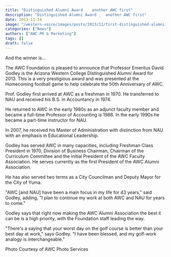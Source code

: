 ```yaml
---
title: "Distinguished Alumni Award _  another AWC first"
description: "Distinguished Alumni Award _  another AWC first"
date: 2013-11-14
image: "/western-voice/images/posts/2013/11/first-distinguished-alumni-awardweb.jpg"
categories: ["News"]
authors: ["AWC PR & Marketing"]
tags: []
draft: false
---
```

And the winner is...

The AWC Foundation is pleased to announce that Professor Emeritus David Godley is the Arizona Western College Distinguished Alumni Award for 2013. This is a very prestigious award and was presented at the Homecoming football game to help celebrate the 50th Anniversary of AWC.

Prof. Godley first arrived at AWC as a freshman in 1970. He transferred to NAU and received his B.S. in Accountancy in 1974.

He returned to AWC in the early 1980s as an adjunct faculty member and became a full-time Professor of Accounting is 1986. In the early 1990s he became a part-time instructor for NAU.

In 2007, he received his Master of Administration with distinction from NAU with an emphasis in Educational Leadership.

Godley has served AWC in many capacities, including Freshman Class President in 1970, Division of Business Chairman, Chairman of the Curriculum Committee and the initial President of the AWC Faculty Association. He serves currently as the first President of the AWC Alumni Association.

He has also served two terms as a City Councilman and Deputy Mayor for the City of Yuma.

"AWC [and NAU] have been a main focus in my life for 43 years," said Godley, adding, "I plan to continue my work at both AWC and NAU for years to come."

Godley says that right now making the AWC Alumni Association the best it can be is a high priority, with the Foundation staff leading the way.

"There's a saying that your worst day on the golf course is better than your best day at work," says Godley. "I have been blessed, and my golf-work analogy is interchangeable."

Photo Courtesy of AWC Photo Services